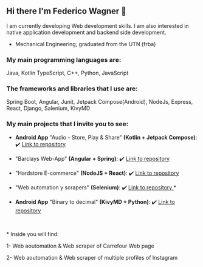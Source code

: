 ## Hi there I'm Federico Wagner 👋

I am currently developing Web development skills. I am also interested in native application development and backend side development.

- Mechanical Engineering, graduated from the UTN (frba)

###  My main programming languages are:
  Java, Kotlin TypeScript, C++, Python, JavaScript
  
###  The frameworks and libraries that I use are:
  Spring Boot, Angular, Junit, Jetpack Compose(Android), NodeJs, Express, React, Django, Salenium, KivyMD
  
  ### My main projects that I invite you to see:
  
  
  
- <b>Android App</b> "Audio - Store, Play & Share" <b>(Kotlin + Jetpack Compose)</b>:  :heavy_check_mark: <a href="https://github.com/Federico-Wagner/Android-Audio_App-Jetpack_Compose">Link to repository </a>
  
- "Barclays Web-App" <b>(Angular + Spring)</b>:  :heavy_check_mark: <a href="https://github.com/Federico-Wagner/AcademIT-ANGULAR-SPRINGBOOT" >Link to repository </a>
  
- "Hardstore E-commerce" <b>(NodeJS + React)</b>: :heavy_check_mark: <a href="https://github.com/Federico-Wagner/HardStore-Ecomerce" >Link to repository </a>

- "Web automation y scrapers" <b>(Selenium)</b>:  :heavy_check_mark: <a href="https://github.com/Federico-Wagner/Web-Scraping-Projects" >Link to repository </a>   *
  
- <b>Android App</b> "Binary to decimal" <b>(KivyMD + Python)</b>:  :heavy_check_mark: <a href="https://github.com/Federico-Wagner/Android_App-Python_KivyMD" >Link to repository </a>


<br>
<p>* Inside you will find:</p>
<p>1- Web aoutomation & Web scraper of Carrefour Web page</p>
<p>2- Web aoutomation & Web scraper of multiple profiles of Instagram</p>
  

<!--
**Federico-Wagner/Federico-Wagner** is a ✨ _special_ ✨ repository because its `README.md` (this file) appears on your GitHub profile.

Here are some ideas to get you started:

- 🔭 I’m currently working on ...
- 🌱 I’m currently learning ...
- 👯 I’m looking to collaborate on ...
- 🤔 I’m looking for help with ...
- 💬 Ask me about ...
- 📫 How to reach me: ...
- 😄 Pronouns: ...
- ⚡ Fun fact: ...
-->
